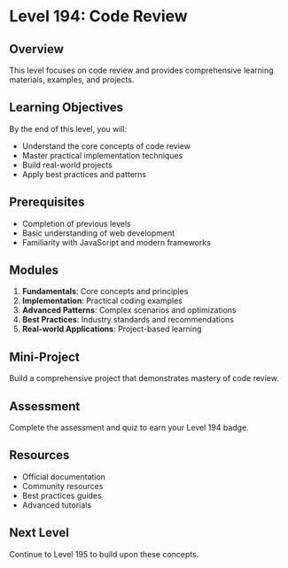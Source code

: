 # Level 194: Code Review

## Overview
This level focuses on code review and provides comprehensive learning materials, examples, and projects.

## Learning Objectives
By the end of this level, you will:
- Understand the core concepts of code review
- Master practical implementation techniques
- Build real-world projects
- Apply best practices and patterns

## Prerequisites
- Completion of previous levels
- Basic understanding of web development
- Familiarity with JavaScript and modern frameworks

## Modules
1. **Fundamentals**: Core concepts and principles
2. **Implementation**: Practical coding examples
3. **Advanced Patterns**: Complex scenarios and optimizations
4. **Best Practices**: Industry standards and recommendations
5. **Real-world Applications**: Project-based learning

## Mini-Project
Build a comprehensive project that demonstrates mastery of code review.

## Assessment
Complete the assessment and quiz to earn your Level 194 badge.

## Resources
- Official documentation
- Community resources
- Best practices guides
- Advanced tutorials

## Next Level
Continue to Level 195 to build upon these concepts.

